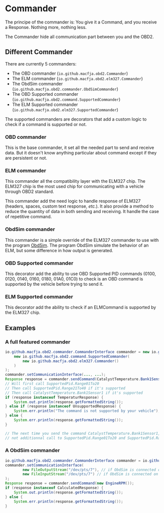 # Commander

The principe of the commander is: You give it a Command, and you receive a Response.
Nothing more, nothing less.

The Commander hide all communication part between you and the OBD2.

## Different Commander

There are currently 5 commanders:

 - The OBD commander (`io.github.macfja.obd2.Commander`)
 - The ELM commander (`io.github.macfja.obd2.elm327.Commander`)
 - The ObdSim commander (`io.github.macfja.obd2.commander.ObdSimCommander`)
 - The OBD Supported commander (`io.github.macfja.obd2.command.SupportedCommander`)
 - The ELM Supported commander (`io.github.macfja.obd2.elm327.SupportedCommander`)

The supported commanders are decorators that add a custom logic to check if a command is supported or not.

### OBD commander

This is the base commander, it set all the needed part to send and receive data.
But it doesn't know anything particular about command except if they are persistent or not.

### ELM commander

This commander all the compatibility layer with the ELM327 chip. The ELM327 chip is the most used chip for communicating with a vehicle through OBD2 standard.

This commander add the need logic to handle response of ELM327 (headers, spaces, custom text response, _etc._).
It also provide a method to reduce the quantity of data in both sending and receiving.
It handle the case of repetitive command.

### ObdSim commander

This commander is a simple override of the ELM327 commander to use with the program [ObdSim](https://icculus.org/obdgpslogger/obdsim.html).
The program ObdSim simulate the behavior of an ELM, but some difference in how output is generated.

### OBD Supported commander

This decorator add the ability to use OBD Supported PID commands (0100, 0120, 0140, 0160, 0180, 01A0, 01C0)
to check is an OBD command is supported by the vehicle before trying to send it.

### ELM Supported commander

This decorator add the ability to check if an ELMCommand is supported by the ELM327 chip.

## Examples

### A full featured commander

```java
io.github.macfja.obd2.commander.CommanderInterface commander = new io.github.macfja.obd2.elm327.SupportedCommander(
    new io.github.macfja.obd2.command.SupportedCommander(
        new io.github.macfja.obd2.elm327.Commander()
    )
);
commander.setCommunicationInterface(..., ...);
Response response = commander.sendCommand(CatalystTemperature.Bank1Sensor1);
// Will first call SupportedPid.Range01To20
// Then call SupportedPid.Range21To40 if it's supported
// Then call CatalystTemperature.Bank1Sensor1 if it's supported
if (response instanceof TemperaturResponse) {
    System.out.println(response.getFormattedString());
} else if (response instanceof UnsupportedResponse) {
    System.err.println("The command is not supported by your vehicle");
} else {
    System.err.println(response.getFormattedString());
}

// The next time you send the command CatalystTemperature.Bank1Sensor1,
// not additionnal call to SupportedPid.Range01To20 and SupportedPid.Range21To40 will be made.
```

### A ObdSim commander

```java
io.github.macfja.obd2.commander.CommanderInterface commander = io.github.macfja.obd2.commander.ObdSimCommander();
commander.setCommunicationInterface(
        new FileOutputStream("/dev/pts/7"), // if ObdSim is connected on /dev/pts/7
        new FileInputStream("/dev/pts/7") // if ObdSim is connected on /dev/pts/7
);
Response response = commander.sendCommand(new EngineRPM());
if (response instanceof CalculatedResponse) {
    System.out.println(response.getFormattedString());
} else {
    System.err.println(response.getFormattedString());
}
```